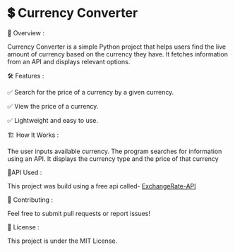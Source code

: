 # 💲 Currency Converter

📌 Overview :

Currency Converter is a simple Python project that helps users find the live amount of currency based on the currency they have. It fetches information from an API and displays relevant options.

🛠️ Features : 

✅ Search for the price of a currency by a given currency.

✅ View the price of a currency.

✅ Lightweight and easy to use.

🏗️ How It Works :

The user inputs available currency. The program searches for information using an API. It displays the currency type and the price of that currency

💬API Used :

This project was build using a free api called- [ExchangeRate-API](https://www.exchangerate-api.com)

🤝 Contributing :

Feel free to submit pull requests or report issues!

📜 License :

This project is under the MIT License.
